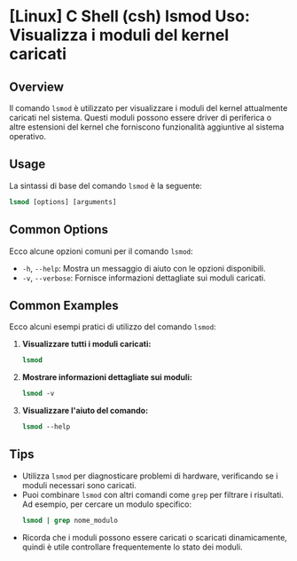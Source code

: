 # [Linux] C Shell (csh) lsmod Uso: Visualizza i moduli del kernel caricati

## Overview
Il comando `lsmod` è utilizzato per visualizzare i moduli del kernel attualmente caricati nel sistema. Questi moduli possono essere driver di periferica o altre estensioni del kernel che forniscono funzionalità aggiuntive al sistema operativo.

## Usage
La sintassi di base del comando `lsmod` è la seguente:

```csh
lsmod [options] [arguments]
```

## Common Options
Ecco alcune opzioni comuni per il comando `lsmod`:

- `-h`, `--help`: Mostra un messaggio di aiuto con le opzioni disponibili.
- `-v`, `--verbose`: Fornisce informazioni dettagliate sui moduli caricati.

## Common Examples
Ecco alcuni esempi pratici di utilizzo del comando `lsmod`:

1. **Visualizzare tutti i moduli caricati:**
   ```csh
   lsmod
   ```

2. **Mostrare informazioni dettagliate sui moduli:**
   ```csh
   lsmod -v
   ```

3. **Visualizzare l'aiuto del comando:**
   ```csh
   lsmod --help
   ```

## Tips
- Utilizza `lsmod` per diagnosticare problemi di hardware, verificando se i moduli necessari sono caricati.
- Puoi combinare `lsmod` con altri comandi come `grep` per filtrare i risultati. Ad esempio, per cercare un modulo specifico:
  ```csh
  lsmod | grep nome_modulo
  ```
- Ricorda che i moduli possono essere caricati o scaricati dinamicamente, quindi è utile controllare frequentemente lo stato dei moduli.